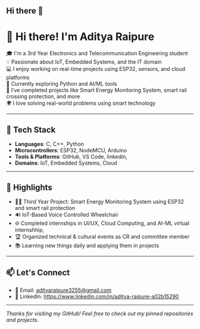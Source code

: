 ## Hi there 👋

# 👋 Hi there! I'm Aditya Raipure

🎓 I'm a 3rd Year Electronics and Telecommunication Engineering student  
💡 Passionate about IoT, Embedded Systems, and the IT domain  
💻 I enjoy working on real-time projects using ESP32, sensors, and cloud platforms  
🌱 Currently exploring Python and AI/ML tools  
🔧 I’ve completed projects like Smart Energy Monitoring System, smart rail crossing protection, and more  
🌍 I love solving real-world problems using smart technology

---

## 🚀 Tech Stack

- **Languages**: C, C++, Python  
- **Microcontrollers**: ESP32, NodeMCU, Arduino  
- **Tools & Platforms**: GitHub, VS Code, linkedin,  
- **Domains**: IoT, Embedded Systems, Cloud

---

## 📌 Highlights

- 👨‍💻 Third Year Project: Smart Energy Monitoring System using ESP32 and smart rail protection
- 🔊 IoT-Based Voice Controlled Wheelchair  
- 🌐 Completed internships in UI/UX, Cloud Computing, and AI-ML virtual internshhip,   
- 🏆 Organized technical & cultural events as CR and committee member  
- 📚 Learning new things daily and applying them in projects

---

## 📫 Let's Connect

- 📧 Email: adityaraipure3255@gmail.com  
- 🔗 LinkedIn:   https://www.linkedin.com/in/aditya-raipure-a02b15290


---

*Thanks for visiting my GitHub! Feel free to check out my pinned repositories and projects.*  
<!--
**adityaraipure3255/adityaraipure3255** is a ✨ _special_ ✨ repository because its `README.md` (this file) appears on your GitHub profile.

Here are some ideas to get you started:

- 🔭 I’m currently working on ...
- 🌱 I’m currently learning ...
- 👯 I’m looking to collaborate on ...
- 🤔 I’m looking for help with ...
- 💬 Ask me about ...
- 📫 How to reach me: ...
- 😄 Pronouns: ...
- ⚡ Fun fact: ...
-->
